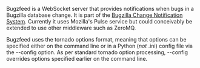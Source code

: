 Bugzfeed is a WebSocket server that provides notifications when bugs in a
Bugzilla database change.  It is part of the [Bugzilla Change Notification
System][1].  Currently it uses Mozilla's Pulse service but could conceivably
be extended to use other middleware such as ZeroMQ.

Bugzfeed uses the tornado options format, meaning that options can be
specified either on the command line or in a Python (*not* .ini) config
file via the --config option.  As per standard tornado option processing,
--config overrides options specified earlier on the command line.

[1]: https://wiki.mozilla.org/BMO/ChangeNotificationSystem

